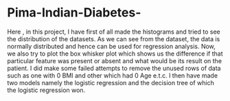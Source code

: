 # Pima-Indian-Diabetes-
Here , in this project, I have first of all made the histograms and tried to see the distribution of the datasets. As we can see from the dataset, the data is normally distributed and hence can be used for regression analysis. Now, we also try to plot the box whisker plot which shows us the difference if that particular feature  was present or absent and what would be its result on the patient. I did make some failed attempts to remove the unused rows of data such as one with 0 BMI and other which had 0 Age e.t.c. I then have made two models namely the logistic regression and the decision tree of which the logistic regression won.
